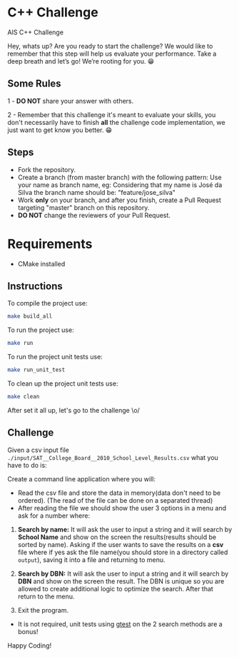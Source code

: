 # C++ Challenge

AIS C++ Challenge

Hey, whats up? Are you ready to start the challenge? We would like to remember that this step will help us evaluate your performance. Take a deep breath and let’s go!
We’re rooting for you. 😁

## Some Rules

1 - **DO NOT** share your answer with others.

2 - Remember that this challenge it's meant to evaluate your skills, you don't necessarily have to finish **all** the challenge code implementation, we just want to get know you better. 😁

## Steps

- Fork the repository.
- Create a branch (from master branch) with the following pattern:
  Use your name as branch name, eg:
  Considering that my name is José da Silva the branch name should be: "feature/jose_silva"
- Work **only** on your branch, and after you finish, create a Pull Request targeting "master" branch on this repository.
- **DO NOT** change the reviewers of your Pull Request.

# Requirements 

* CMake installed

## Instructions

To compile the project use:
```sh
make build_all
```
To run the project use:
```sh
make run
```
To run the project unit tests use:
```sh
make run_unit_test
```
To clean up the project unit tests use:
```sh
make clean
```

After set it all up, let's go to the challenge \o/

## Challenge 

Given a csv input file `./input/SAT__College_Board__2010_School_Level_Results.csv` what you have to do is:

Create a command line application where you will:
* Read the csv file and store the data in memory(data don't need to be ordered). (The read of the file can be done on a separated thread)
* After reading the file we should show the user 3 options in a menu and ask for a number where: 

1. **Search by name:** It will ask the user to input a string and it will search by **School Name** and show on the screen the results(results should be sorted by name). Asking if the user wants to save the results on a **csv** file where if yes ask the file name(you should store in a directory called `output`), saving it into a file and returning to menu.

2. **Search by DBN:** It will ask the user to input a string and it will search by **DBN** and show on the screen the result. The DBN is unique so you are allowed to create additional logic to optimize the search. After that return to the menu.

3. Exit the program.


* It is not required, unit tests using [gtest](https://github.com/google/googletest) on the 2 search methods are a bonus!


Happy Coding! 
